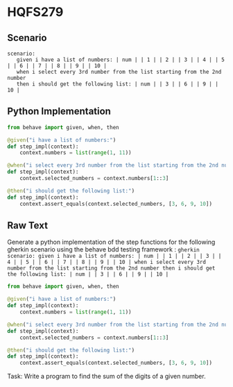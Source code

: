 # HQFS279
## Scenario
```gherkin
scenario: 
   given i have a list of numbers: | num | | 1 | | 2 | | 3 | | 4 | | 5 | | 6 | | 7 | | 8 | | 9 | | 10 | 
   when i select every 3rd number from the list starting from the 2nd number 
   then i should get the following list: | num | | 3 | | 6 | | 9 | | 10 |
```


## Python Implementation
```python
from behave import given, when, then

@given("i have a list of numbers:")
def step_impl(context):
    context.numbers = list(range(1, 11))

@when("i select every 3rd number from the list starting from the 2nd number")
def step_impl(context):
    context.selected_numbers = context.numbers[1::3]

@then("i should get the following list:")
def step_impl(context):
    context.assert_equals(context.selected_numbers, [3, 6, 9, 10])
```


## Raw Text
Generate a python implementation of the step functions for the following gherkin scenario using the behave bdd testing framework : ```gherkin scenario: given i have a list of numbers: | num | | 1 | | 2 | | 3 | | 4 | | 5 | | 6 | | 7 | | 8 | | 9 | | 10 | when i select every 3rd number from the list starting from the 2nd number then i should get the following list: | num | | 3 | | 6 | | 9 | | 10 | ```



```python
from behave import given, when, then

@given("i have a list of numbers:")
def step_impl(context):
    context.numbers = list(range(1, 11))

@when("i select every 3rd number from the list starting from the 2nd number")
def step_impl(context):
    context.selected_numbers = context.numbers[1::3]

@then("i should get the following list:")
def step_impl(context):
    context.assert_equals(context.selected_numbers, [3, 6, 9, 10])
```

Task: Write a program to find the sum of the digits of a given number.
